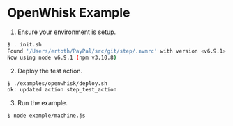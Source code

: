 # OpenWhisk Example

1. Ensure your environment is setup.
```bash
$ . init.sh
Found '/Users/ertoth/PayPal/src/git/step/.nvmrc' with version <v6.9.1>
Now using node v6.9.1 (npm v3.10.8)
```

2. Deploy the test action.
```bash
$ ./examples/openwhisk/deploy.sh
ok: updated action step_test_action
```

3. Run the example.
```bash
$ node example/machine.js
```

